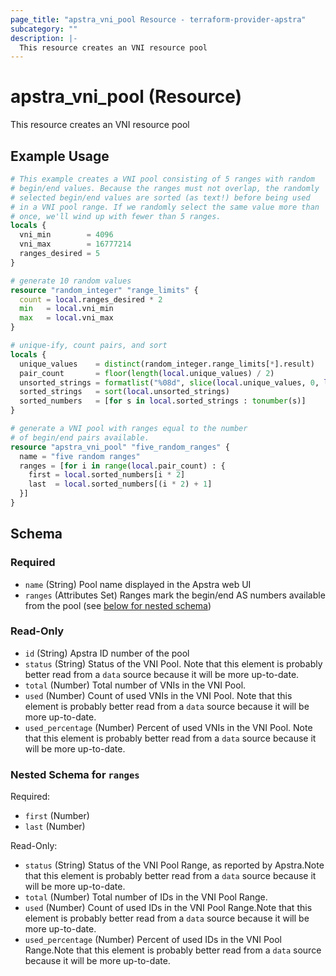 ```yaml
---
page_title: "apstra_vni_pool Resource - terraform-provider-apstra"
subcategory: ""
description: |-
  This resource creates an VNI resource pool
---
```


# apstra_vni_pool (Resource)

This resource creates an VNI resource pool

## Example Usage

```terraform
# This example creates a VNI pool consisting of 5 ranges with random
# begin/end values. Because the ranges must not overlap, the randomly
# selected begin/end values are sorted (as text!) before being used
# in a VNI pool range. If we randomly select the same value more than
# once, we'll wind up with fewer than 5 ranges.
locals {
  vni_min        = 4096
  vni_max        = 16777214
  ranges_desired = 5
}

# generate 10 random values
resource "random_integer" "range_limits" {
  count = local.ranges_desired * 2
  min   = local.vni_min
  max   = local.vni_max
}

# unique-ify, count pairs, and sort
locals {
  unique_values    = distinct(random_integer.range_limits[*].result)
  pair_count       = floor(length(local.unique_values) / 2)
  unsorted_strings = formatlist("%08d", slice(local.unique_values, 0, local.pair_count * 2))
  sorted_strings   = sort(local.unsorted_strings)
  sorted_numbers   = [for s in local.sorted_strings : tonumber(s)]
}

# generate a VNI pool with ranges equal to the number
# of begin/end pairs available.
resource "apstra_vni_pool" "five_random_ranges" {
  name = "five random ranges"
  ranges = [for i in range(local.pair_count) : {
    first = local.sorted_numbers[i * 2]
    last  = local.sorted_numbers[(i * 2) + 1]
  }]
}
```

<!-- schema generated by tfplugindocs -->
## Schema

### Required

- `name` (String) Pool name displayed in the Apstra web UI
- `ranges` (Attributes Set) Ranges mark the begin/end AS numbers available from the pool (see [below for nested schema](#nestedatt--ranges))

### Read-Only

- `id` (String) Apstra ID number of the pool
- `status` (String) Status of the VNI Pool. Note that this element is probably better read from a `data` source because it will be more up-to-date.
- `total` (Number) Total number of VNIs in the VNI Pool.
- `used` (Number) Count of used VNIs in the VNI Pool. Note that this element is probably better read from a `data` source because it will be more up-to-date.
- `used_percentage` (Number) Percent of used VNIs in the VNI Pool. Note that this element is probably better read from a `data` source because it will be more up-to-date.

<a id="nestedatt--ranges"></a>
### Nested Schema for `ranges`

Required:

- `first` (Number)
- `last` (Number)

Read-Only:

- `status` (String) Status of the VNI Pool Range, as reported by Apstra.Note that this element is probably better read from a `data` source because it will be more up-to-date.
- `total` (Number) Total number of IDs in the VNI Pool Range.
- `used` (Number) Count of used IDs in the VNI Pool Range.Note that this element is probably better read from a `data` source because it will be more up-to-date.
- `used_percentage` (Number) Percent of used IDs in the VNI Pool Range.Note that this element is probably better read from a `data` source because it will be more up-to-date.
